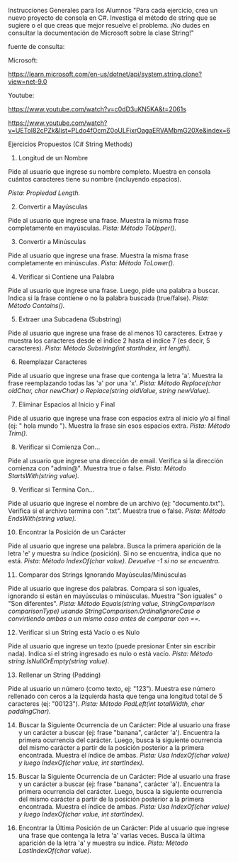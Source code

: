 Instrucciones Generales para los Alumnos
"Para cada ejercicio, crea un nuevo proyecto de consola en C#. Investiga el método de string que se sugiere o el que creas que mejor resuelve el problema. ¡No dudes en consultar la documentación de Microsoft sobre la clase String!"

fuente de consulta: 

Microsoft: 

https://learn.microsoft.com/en-us/dotnet/api/system.string.clone?view=net-9.0

Youtube:

https://www.youtube.com/watch?v=c0dD3uKN5KA&t=2061s
                 
https://www.youtube.com/watch?v=UETol82cPZk&list=PLdo4fOcmZ0oULFjxrOagaERVAMbmG20Xe&index=6
                 


Ejercicios Propuestos (C# String Methods)

1. Longitud de un Nombre

  Pide al usuario que ingrese su nombre completo.
  Muestra en consola cuántos caracteres tiene su nombre (incluyendo espacios).

  *Pista: Propiedad Length.*

2. Convertir a Mayúsculas

  Pide al usuario que ingrese una frase.
  Muestra la misma frase completamente en mayúsculas.
  *Pista: Método ToUpper().*

3. Convertir a Minúsculas

  Pide al usuario que ingrese una frase.
  Muestra la misma frase completamente en minúsculas.
  *Pista: Método ToLower().*

4. Verificar si Contiene una Palabra

  Pide al usuario que ingrese una frase.
  Luego, pide una palabra a buscar.
  Indica si la frase contiene o no la palabra buscada (true/false).
  *Pista: Método Contains().*

5. Extraer una Subcadena (Substring)

  Pide al usuario que ingrese una frase de al menos 10 caracteres.
  Extrae y muestra los caracteres desde el índice 2 hasta el índice 7 (es decir, 5 caracteres).
  *Pista: Método Substring(int startIndex, int length).*

6. Reemplazar Caracteres

  Pide al usuario que ingrese una frase que contenga la letra 'a'.
  Muestra la frase reemplazando todas las 'a' por una 'x'.
  *Pista: Método Replace(char oldChar, char newChar) o Replace(string oldValue, string newValue).*

7. Eliminar Espacios al Inicio y Final

  Pide al usuario que ingrese una frase con espacios extra al inicio y/o al final (ej: " hola mundo ").
  Muestra la frase sin esos espacios extra.
  *Pista: Método Trim().*

8. Verificar si Comienza Con...

  Pide al usuario que ingrese una dirección de email.
  Verifica si la dirección comienza con "admin@". Muestra true o false.
  *Pista: Método StartsWith(string value).*

9. Verificar si Termina Con...

  Pide al usuario que ingrese el nombre de un archivo (ej: "documento.txt").
  Verifica si el archivo termina con ".txt". Muestra true o false.
  *Pista: Método EndsWith(string value).*

10. Encontrar la Posición de un Carácter

  Pide al usuario que ingrese una palabra.
  Busca la primera aparición de la letra 'e' y muestra su índice (posición). Si no se encuentra, indica que no está.
  *Pista: Método IndexOf(char value). Devuelve -1 si no se encuentra.*


11. Comparar dos Strings Ignorando Mayúsculas/Minúsculas

  Pide al usuario que ingrese dos palabras.
  Compara si son iguales, ignorando si están en mayúsculas o minúsculas. Muestra "Son iguales" o "Son diferentes".
  *Pista: Método Equals(string value, StringComparison comparisonType) usando StringComparison.OrdinalIgnoreCase o convirtiendo ambas a un mismo caso antes de comparar con ==.*

12. Verificar si un String está Vacío o es Nulo

  Pide al usuario que ingrese un texto (puede presionar Enter sin escribir nada).
  Indica si el string ingresado es nulo o está vacío.
  *Pista: Método string.IsNullOrEmpty(string value).*

13. Rellenar un String (Padding)

  Pide al usuario un número (como texto, ej: "123").
  Muestra ese número rellenado con ceros a la izquierda hasta que tenga una longitud total de 5 caracteres (ej: "00123").
  *Pista: Método PadLeft(int totalWidth, char paddingChar).*

14. Buscar la Siguiente Ocurrencia de un Carácter:
  Pide al usuario una frase y un carácter a buscar (ej: frase "banana", carácter 'a').
  Encuentra la primera ocurrencia del carácter. Luego, busca la siguiente ocurrencia del mismo carácter a partir de la posición posterior a la primera encontrada. Muestra el índice de ambas.
  *Pista: Usa IndexOf(char value) y luego IndexOf(char value, int startIndex).*

15. Buscar la Siguiente Ocurrencia de un Carácter:
  Pide al usuario una frase y un carácter a buscar (ej: frase "banana", carácter 'a').
  Encuentra la primera ocurrencia del carácter. Luego, busca la siguiente ocurrencia del mismo carácter a partir de la posición posterior a la primera encontrada. Muestra el índice de ambas.
  *Pista: Usa IndexOf(char value) y luego IndexOf(char value, int startIndex).*

16. Encontrar la Última Posición de un Carácter:
  Pide al usuario que ingrese una frase que contenga la letra 'a' varias veces.
  Busca la última aparición de la letra 'a' y muestra su índice.
  *Pista: Método LastIndexOf(char value).*
  